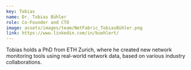 ```yaml
---
key: Tobias
name: Dr. Tobias Bühler
role: Co-Founder and CTO
image: assets/images/team/NetFabric_TobiasBühler.png
link: https://www.linkedin.com/in/buehlert/
---
```


Tobias holds a PhD from ETH Zurich, where he created new network monitoring
tools using real-world network data, based on various industry collaborations.

